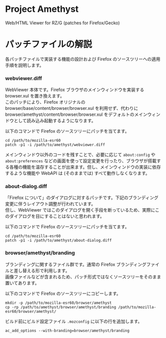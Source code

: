 # Project Amethyst
Web/HTML Viewer for RZ/G (patches for Firefox/Gecko)

# パッチファイルの解説
各パッチファイルで実装する機能の設計および Firefox のソースツリーへの適用手順を説明します。

### webviewer.diff
WebViewer 本体です。Firefox ブラウザのメインウィンドウを実装する browser.xul を置き換えます。  
このパッチにより、Firefox オリジナルの browser/base/content/browser/browser.xul を利用せず、代わりに browser/amethyst/content/browser/browser.xul をデフォルトのメインウィンドウとして読み込み起動するようになります。  

以下のコマンドで Firefox のソースツリーにパッチを当てます。
```
cd /path/to/mozilla-esr60
patch -p1 -i /path/to/amethyst/webviewer.diff
```

メインウィンドウ以外のコードを残すことで、必要に応じて `about:config` や `about:preferences` などの画面を使って設定変更を行ったり、ブラウザが搭載する各種の機能を温存することが出来ます。但し、メインウィンドウの実装に依存するような機能や WebAPI は (そのままでは) すべて動作しなくなります。

### about-dialog.diff
「Firefox について」のダイアログに対するパッチです。下記のブランディング変更に伴うレイアウト調整が行われています。  
但し、WebViewer ではこのダイアログを開く手段を断っているため、実際にこのダイアログを目にすることはないと思われます。  

以下のコマンドで Firefox のソースツリーにパッチを当てます。
```
cd /path/to/mozilla-esr60
patch -p1 -i /path/to/amethyst/about-dialog.diff
```

### browser/amethyst/branding
ブランディングに関するファイル群です。通常の Firefox ブランディングファイルと差し替える形で利用します。  
画像ファイルなどが含まれるため、パッチ形式ではなくソースツリーをそのまま置いてあります。  

以下のコマンドで Firefox のソースツリーにコピーします。
```
mkdir -p /path/to/mozilla-esr60/browser/amethyst
cp -rp /path/to/amethyst/browser/amethyst/branding /path/to/mozilla-esr60/browser/amethyst/
```

ビルド前にビルド設定ファイル `.mozconfig` に以下の行を追加します。
```
ac_add_options --with-branding=browser/amethyst/branding
```
